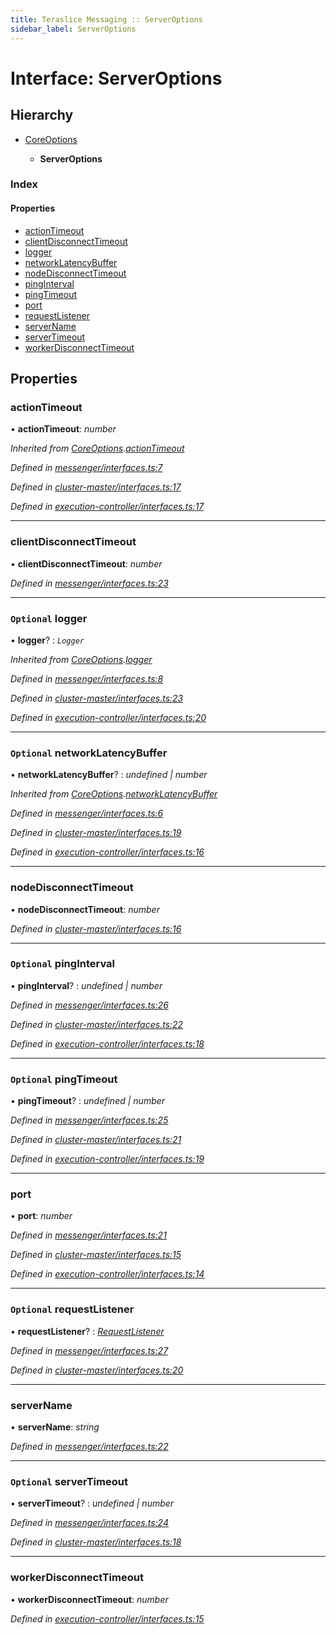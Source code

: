 ```yaml
---
title: Teraslice Messaging :: ServerOptions
sidebar_label: ServerOptions
---
```


# Interface: ServerOptions

## Hierarchy

* [CoreOptions](coreoptions.md)

  * **ServerOptions**

### Index

#### Properties

* [actionTimeout](serveroptions.md#actiontimeout)
* [clientDisconnectTimeout](serveroptions.md#clientdisconnecttimeout)
* [logger](serveroptions.md#optional-logger)
* [networkLatencyBuffer](serveroptions.md#optional-networklatencybuffer)
* [nodeDisconnectTimeout](serveroptions.md#nodedisconnecttimeout)
* [pingInterval](serveroptions.md#optional-pinginterval)
* [pingTimeout](serveroptions.md#optional-pingtimeout)
* [port](serveroptions.md#port)
* [requestListener](serveroptions.md#optional-requestlistener)
* [serverName](serveroptions.md#servername)
* [serverTimeout](serveroptions.md#optional-servertimeout)
* [workerDisconnectTimeout](serveroptions.md#workerdisconnecttimeout)

## Properties

###  actionTimeout

• **actionTimeout**: *number*

*Inherited from [CoreOptions](coreoptions.md).[actionTimeout](coreoptions.md#actiontimeout)*

*Defined in [messenger/interfaces.ts:7](https://github.com/terascope/teraslice/blob/e7b0edd3/packages/teraslice-messaging/src/messenger/interfaces.ts#L7)*

*Defined in [cluster-master/interfaces.ts:17](https://github.com/terascope/teraslice/blob/e7b0edd3/packages/teraslice-messaging/src/cluster-master/interfaces.ts#L17)*

*Defined in [execution-controller/interfaces.ts:17](https://github.com/terascope/teraslice/blob/e7b0edd3/packages/teraslice-messaging/src/execution-controller/interfaces.ts#L17)*

___

###  clientDisconnectTimeout

• **clientDisconnectTimeout**: *number*

*Defined in [messenger/interfaces.ts:23](https://github.com/terascope/teraslice/blob/e7b0edd3/packages/teraslice-messaging/src/messenger/interfaces.ts#L23)*

___

### `Optional` logger

• **logger**? : *`Logger`*

*Inherited from [CoreOptions](coreoptions.md).[logger](coreoptions.md#optional-logger)*

*Defined in [messenger/interfaces.ts:8](https://github.com/terascope/teraslice/blob/e7b0edd3/packages/teraslice-messaging/src/messenger/interfaces.ts#L8)*

*Defined in [cluster-master/interfaces.ts:23](https://github.com/terascope/teraslice/blob/e7b0edd3/packages/teraslice-messaging/src/cluster-master/interfaces.ts#L23)*

*Defined in [execution-controller/interfaces.ts:20](https://github.com/terascope/teraslice/blob/e7b0edd3/packages/teraslice-messaging/src/execution-controller/interfaces.ts#L20)*

___

### `Optional` networkLatencyBuffer

• **networkLatencyBuffer**? : *undefined | number*

*Inherited from [CoreOptions](coreoptions.md).[networkLatencyBuffer](coreoptions.md#optional-networklatencybuffer)*

*Defined in [messenger/interfaces.ts:6](https://github.com/terascope/teraslice/blob/e7b0edd3/packages/teraslice-messaging/src/messenger/interfaces.ts#L6)*

*Defined in [cluster-master/interfaces.ts:19](https://github.com/terascope/teraslice/blob/e7b0edd3/packages/teraslice-messaging/src/cluster-master/interfaces.ts#L19)*

*Defined in [execution-controller/interfaces.ts:16](https://github.com/terascope/teraslice/blob/e7b0edd3/packages/teraslice-messaging/src/execution-controller/interfaces.ts#L16)*

___

###  nodeDisconnectTimeout

• **nodeDisconnectTimeout**: *number*

*Defined in [cluster-master/interfaces.ts:16](https://github.com/terascope/teraslice/blob/e7b0edd3/packages/teraslice-messaging/src/cluster-master/interfaces.ts#L16)*

___

### `Optional` pingInterval

• **pingInterval**? : *undefined | number*

*Defined in [messenger/interfaces.ts:26](https://github.com/terascope/teraslice/blob/e7b0edd3/packages/teraslice-messaging/src/messenger/interfaces.ts#L26)*

*Defined in [cluster-master/interfaces.ts:22](https://github.com/terascope/teraslice/blob/e7b0edd3/packages/teraslice-messaging/src/cluster-master/interfaces.ts#L22)*

*Defined in [execution-controller/interfaces.ts:18](https://github.com/terascope/teraslice/blob/e7b0edd3/packages/teraslice-messaging/src/execution-controller/interfaces.ts#L18)*

___

### `Optional` pingTimeout

• **pingTimeout**? : *undefined | number*

*Defined in [messenger/interfaces.ts:25](https://github.com/terascope/teraslice/blob/e7b0edd3/packages/teraslice-messaging/src/messenger/interfaces.ts#L25)*

*Defined in [cluster-master/interfaces.ts:21](https://github.com/terascope/teraslice/blob/e7b0edd3/packages/teraslice-messaging/src/cluster-master/interfaces.ts#L21)*

*Defined in [execution-controller/interfaces.ts:19](https://github.com/terascope/teraslice/blob/e7b0edd3/packages/teraslice-messaging/src/execution-controller/interfaces.ts#L19)*

___

###  port

• **port**: *number*

*Defined in [messenger/interfaces.ts:21](https://github.com/terascope/teraslice/blob/e7b0edd3/packages/teraslice-messaging/src/messenger/interfaces.ts#L21)*

*Defined in [cluster-master/interfaces.ts:15](https://github.com/terascope/teraslice/blob/e7b0edd3/packages/teraslice-messaging/src/cluster-master/interfaces.ts#L15)*

*Defined in [execution-controller/interfaces.ts:14](https://github.com/terascope/teraslice/blob/e7b0edd3/packages/teraslice-messaging/src/execution-controller/interfaces.ts#L14)*

___

### `Optional` requestListener

• **requestListener**? : *[RequestListener](requestlistener.md)*

*Defined in [messenger/interfaces.ts:27](https://github.com/terascope/teraslice/blob/e7b0edd3/packages/teraslice-messaging/src/messenger/interfaces.ts#L27)*

*Defined in [cluster-master/interfaces.ts:20](https://github.com/terascope/teraslice/blob/e7b0edd3/packages/teraslice-messaging/src/cluster-master/interfaces.ts#L20)*

___

###  serverName

• **serverName**: *string*

*Defined in [messenger/interfaces.ts:22](https://github.com/terascope/teraslice/blob/e7b0edd3/packages/teraslice-messaging/src/messenger/interfaces.ts#L22)*

___

### `Optional` serverTimeout

• **serverTimeout**? : *undefined | number*

*Defined in [messenger/interfaces.ts:24](https://github.com/terascope/teraslice/blob/e7b0edd3/packages/teraslice-messaging/src/messenger/interfaces.ts#L24)*

*Defined in [cluster-master/interfaces.ts:18](https://github.com/terascope/teraslice/blob/e7b0edd3/packages/teraslice-messaging/src/cluster-master/interfaces.ts#L18)*

___

###  workerDisconnectTimeout

• **workerDisconnectTimeout**: *number*

*Defined in [execution-controller/interfaces.ts:15](https://github.com/terascope/teraslice/blob/e7b0edd3/packages/teraslice-messaging/src/execution-controller/interfaces.ts#L15)*
